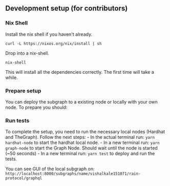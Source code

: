 ## Development setup (for contributors)

### Nix Shell

Install the nix shell if you haven't already.

```
curl -L https://nixos.org/nix/install | sh
```

Drop into a nix-shell.

```
nix-shell
```
This will install all the dependencies correctly. The first time will take a while.
### Prepare setup
You can deploy the subgraph to a existing node or locally with your own node. To prepare you should:

### Run tests
To complete the setup, you need to run the necessary local nodes (Hardhat and TheGraph). Follow the next steps:
    - In the actual terminal run: `yarn hardhat-node` to start the hardhat local node.
    - In a new terminal run: `yarn graph-node` to start the Graph Node. Should wait until the node is started (~50 seconds)
    - In a new terminal run: `yarn test` to deploy and run the tests. 

You can see GUI of the local subgraph on: `http://localhost:8000/subgraphs/name/vishalkale151071/rain-protocol/graphql`